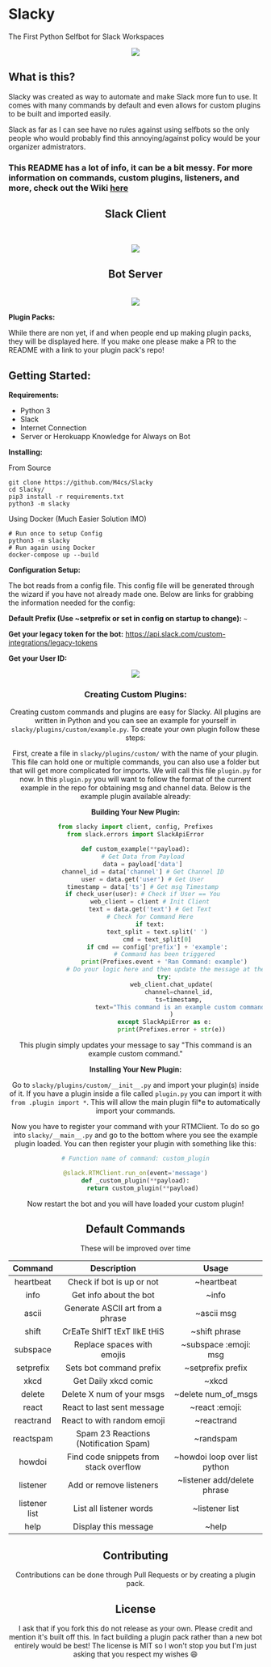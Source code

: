# Slacky
The First Python Selfbot for Slack Workspaces

<p align="center">
  <center><img src="https://github.com/M4cs/Slacky/blob/master/banner.png"></center>
</p>

## What is this?

Slacky was created as way to automate and make Slack more fun to use. It comes with many commands by default and even allows for custom plugins to be built and imported easily.

Slack as far as I can see have no rules against using selfbots so the only people who would probably find this annoying/against policy would be your organizer admistrators.

### This README has a lot of info, it can be a bit messy. For more information on commands, custom plugins, listeners, and more, check out the Wiki [here](https://github.com/M4cs/Slacky/wiki)

<p align="center">
  <center><h2 align="center">Slack Client</h2><br><p align="center"><img src="https://github.com/M4cs/Slacky/blob/master/slacky.gif"></p></center>
</p>

<p align="center">
  <center><h2 align="center">Bot Server</h2><br><img src="https://github.com/M4cs/Slacky/blob/master/example.gif"></center>
</p>

**Plugin Packs:**

While there are non yet, if and when people end up making plugin packs, they will be displayed here. If you make one please make a PR to the README with a link to your plugin pack's repo!

## Getting Started:

**Requirements:**
- Python 3
- Slack
- Internet Connection
- Server or Herokuapp Knowledge for Always on Bot

**Installing:**

From Source

```
git clone https://github.com/M4cs/Slacky
cd Slacky/
pip3 install -r requirements.txt
python3 -m slacky
```

Using Docker (Much Easier Solution IMO)

```
# Run once to setup Config
python3 -m slacky
# Run again using Docker
docker-compose up --build
```

**Configuration Setup:**

The bot reads from a config file. This config file will be generated through the wizard if you have not already made one. Below are links for grabbing the information needed for the config:

**Default Prefix (Use ~setprefix or set in config on startup to change):** `~`

**Get your legacy token for the bot:** https://api.slack.com/custom-integrations/legacy-tokens

**Get your User ID:** 

<p align="center">
  <center><img src="https://help.workast.com/hc/article_attachments/360042136214/Slack_member_ID.gif" />
</p>

### Creating Custom Plugins:

Creating custom commands and plugins are easy for Slacky. All plugins are written in Python and you can see an example for yourself in `slacky/plugins/custom/example.py`. To create your own plugin follow these steps:

First, create a file in `slacky/plugins/custom/` with the name of your plugin. This file can hold one or multiple commands, you can also use a folder but that will get more complicated for imports. We will call this file `plugin.py` for now. In this `plugin.py` you will want to follow the format of the current example in the repo for obtaining msg and channel data. Below is the example plugin available already:

**Building Your New Plugin:**

```python
from slacky import client, config, Prefixes
from slack.errors import SlackApiError

def custom_example(**payload):
    # Get Data from Payload
    data = payload['data']
    channel_id = data['channel'] # Get Channel ID
    user = data.get('user') # Get User
    timestamp = data['ts'] # Get msg Timestamp
    if check_user(user): # Check if User == You
        web_client = client # Init Client
        text = data.get('text') # Get Text
        # Check for Command Here
        if text:
            text_split = text.split(' ')
            cmd = text_split[0]
            if cmd == config['prefix'] + 'example':
                # Command has been triggered
                print(Prefixes.event + 'Ran Command: example')
                # Do your logic here and then update the message at the end below.
                try:
                    web_client.chat_update(
                        channel=channel_id,
                        ts=timestamp,
                        text="This command is an example custom command."
                    )
                except SlackApiError as e:
                    print(Prefixes.error + str(e))
```

This plugin simply updates your message to say "This command is an example custom command."

**Installing Your New Plugin:**

Go to `slacky/plugins/custom/__init__.py` and import your plugin(s) inside of it. If you have a plugin inside a file called `plugin.py` you can import it with `from .plugin import *`. This will allow the main plugin fil*e to automatically import your commands.

Now you have to register your command with your RTMClient. To do so go into `slacky/__main__.py` and go to the bottom where you see the example plugin loaded. You can then register your plugin with something like this:

```python
# Function name of command: custom_plugin

@slack.RTMClient.run_on(event='message')
def _custom_plugin(**payload):
    return custom_plugin(**payload)
```

Now restart the bot and you will have loaded your custom plugin!

## Default Commands

These will be improved over time

| Command   | Description                            | Usage                         |
| :--: | :--: | :--: |
| heartbeat | Check if bot is up or not              | ~heartbeat                    |
| info      | Get info about the bot                 | ~info                         |
| ascii     | Generate ASCII art from a phrase       | ~ascii msg |
| shift     | CrEaTe ShIfT tExT lIkE tHiS            | ~shift phrase               |
| subspace  | Replace spaces with emojis             | ~subspace :emoji: msg       |
| setprefix | Sets bot command prefix                | ~setprefix prefix           |
| xkcd      | Get Daily xkcd comic                   | ~xkcd                         |
| delete    | Delete X num of your msgs              | ~delete num_of_msgs           |
| react     | React to last sent message             | ~react :emoji:                |
| reactrand | React to with random emoji             | ~reactrand                    |
| reactspam | Spam 23 Reactions (Notification Spam)  | ~randspam                     |
| howdoi    | Find code snippets from stack overflow | ~howdoi loop over list python |
| listener      | Add or remove listeners                | ~listener add/delete phrase |
| listener list | List all listener words                | ~listener list                  |
| help      | Display this message                   | ~help                         |

## Contributing

Contributions can be done through Pull Requests or by creating a plugin pack.

## License

I ask that if you fork this do not release as your own. Please credit and mention it's built off this. In fact building a plugin pack rather than a new bot entirely would be best! The license is MIT so I won't stop you but I'm just asking that you respect my wishes :smile:
